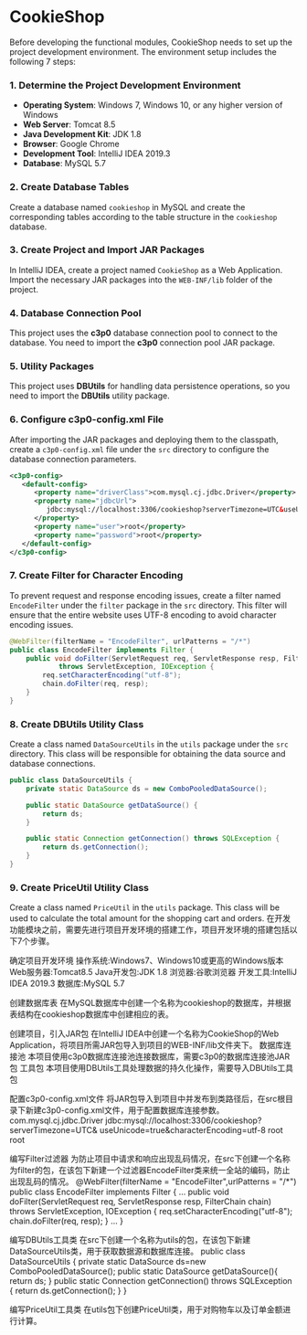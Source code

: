 # CookieShop
Before developing the functional modules, CookieShop needs to set up the project development environment. The environment setup includes the following 7 steps:

### 1. Determine the Project Development Environment
- **Operating System**: Windows 7, Windows 10, or any higher version of Windows
- **Web Server**: Tomcat 8.5
- **Java Development Kit**: JDK 1.8
- **Browser**: Google Chrome
- **Development Tool**: IntelliJ IDEA 2019.3
- **Database**: MySQL 5.7

### 2. Create Database Tables
Create a database named `cookieshop` in MySQL and create the corresponding tables according to the table structure in the `cookieshop` database.

### 3. Create Project and Import JAR Packages
In IntelliJ IDEA, create a project named `CookieShop` as a Web Application. Import the necessary JAR packages into the `WEB-INF/lib` folder of the project.

### 4. Database Connection Pool
This project uses the **c3p0** database connection pool to connect to the database. You need to import the **c3p0** connection pool JAR package.

### 5. Utility Packages
This project uses **DBUtils** for handling data persistence operations, so you need to import the **DBUtils** utility package.

### 6. Configure c3p0-config.xml File
After importing the JAR packages and deploying them to the classpath, create a `c3p0-config.xml` file under the `src` directory to configure the database connection parameters.

```xml
<c3p0-config>
   <default-config>
      <property name="driverClass">com.mysql.cj.jdbc.Driver</property>
      <property name="jdbcUrl">
         jdbc:mysql://localhost:3306/cookieshop?serverTimezone=UTC&useUnicode=true&characterEncoding=utf-8
      </property>
      <property name="user">root</property>
      <property name="password">root</property>
   </default-config>
</c3p0-config>
```

### 7. Create Filter for Character Encoding
To prevent request and response encoding issues, create a filter named `EncodeFilter` under the `filter` package in the `src` directory. This filter will ensure that the entire website uses UTF-8 encoding to avoid character encoding issues.

```java
@WebFilter(filterName = "EncodeFilter", urlPatterns = "/*")
public class EncodeFilter implements Filter {
    public void doFilter(ServletRequest req, ServletResponse resp, FilterChain chain)
            throws ServletException, IOException {
        req.setCharacterEncoding("utf-8");
        chain.doFilter(req, resp);
    }
}
```

### 8. Create DBUtils Utility Class
Create a class named `DataSourceUtils` in the `utils` package under the `src` directory. This class will be responsible for obtaining the data source and database connections.

```java
public class DataSourceUtils {
    private static DataSource ds = new ComboPooledDataSource();

    public static DataSource getDataSource() {
        return ds;
    }

    public static Connection getConnection() throws SQLException {
        return ds.getConnection();
    }
}
```

### 9. Create PriceUtil Utility Class
Create a class named `PriceUtil` in the `utils` package. This class will be used to calculate the total amount for the shopping cart and orders.
在开发功能模块之前，需要先进行项目开发环境的搭建工作，项目开发环境的搭建包括以下7个步骤。

确定项目开发环境
操作系统:Windows7、Windows10或更高的Windows版本
Web服务器:Tomcat8.5
Java开发包:JDK 1.8
浏览器:谷歌浏览器
开发工具:IntelliJ IDEA 2019.3
数据库:MySQL 5.7

创建数据库表
在MySQL数据库中创建一个名称为cookieshop的数据库，并根据表结构在cookieshop数据库中创建相应的表。

创建项目，引入JAR包
在IntelliJ IDEA中创建一个名称为CookieShop的Web Application，将项目所需JAR包导入到项目的WEB-INF/lib文件夹下。
数据库连接池
本项目使用c3p0数据库连接池连接数据库，需要c3p0的数据库连接池JAR包
工具包
本项目使用DBUtils工具处理数据的持久化操作，需要导入DBUtils工具包

配置c3p0-config.xml文件
将JAR包导入到项目中并发布到类路径后，在src根目录下新建c3p0-config.xml文件，用于配置数据库连接参数。
<c3p0-config>
   <default-config>
      <property name="driverClass">com.mysql.cj.jdbc.Driver</property> 
      <property name="jdbcUrl">
          jdbc:mysql://localhost:3306/cookieshop?serverTimezone=UTC&amp;
           useUnicode=true&amp;characterEncoding=utf-8</property>
      <property name="user">root</property>
      <property name="password">root</property>
   </default-config>
</c3p0-config>

编写Filter过滤器
为防止项目中请求和响应出现乱码情况，在src下创建一个名称为filter的包，在该包下新建一个过滤器EncodeFilter类来统一全站的编码，防止出现乱码的情况。
@WebFilter(filterName = "EncodeFilter",urlPatterns = "/*")
public class EncodeFilter implements Filter {
    …
    public void doFilter(ServletRequest req, ServletResponse resp,
       FilterChain chain) throws ServletException, IOException {
        req.setCharacterEncoding("utf-8");
        chain.doFilter(req, resp);
   }
    …
}

编写DBUtils工具类
在src下创建一个名称为utils的包，在该包下新建DataSourceUtils类，用于获取数据源和数据库连接。
public class DataSourceUtils {
    private static DataSource ds=new ComboPooledDataSource();
    public static DataSource getDataSource(){
        return  ds;
    }
	public static Connection getConnection() throws SQLException {
   	   return ds.getConnection();
    }
}

编写PriceUtil工具类
在utils包下创建PriceUtil类，用于对购物车以及订单金额进行计算。


